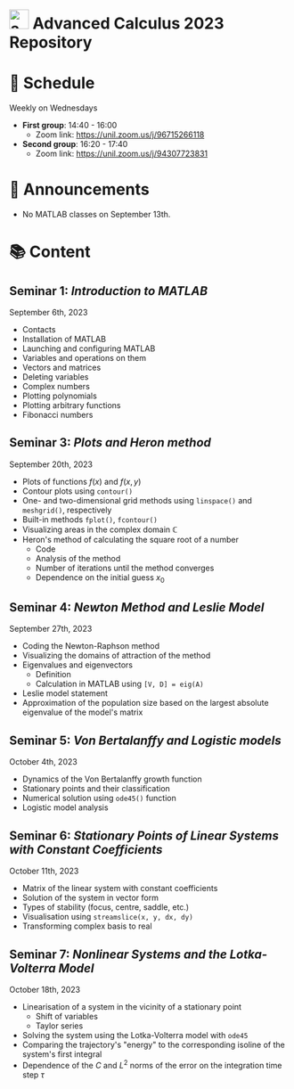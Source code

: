 # <img src="advanced_calculus_logo.png" alt="advance_calculus_logo" width="35" height="35"> Advanced Calculus 2023 Repository

# 📅 Schedule 

Weekly on Wednesdays
- **First group**: 14:40 - 16:00
    - Zoom link: https://unil.zoom.us/j/96715266118
- **Second group**: 16:20 - 17:40
    - Zoom link: https://unil.zoom.us/j/94307723831

# 📢 Announcements

* No MATLAB classes on September 13th.

# 📚 Content

## Seminar 1: _Introduction to MATLAB_

September 6th, 2023

- Contacts
- Installation of MATLAB
- Launching and configuring MATLAB
- Variables and operations on them
- Vectors and matrices
- Deleting variables
- Complex numbers
- Plotting polynomials
- Plotting arbitrary functions
- Fibonacci numbers

## Seminar 3: _Plots and Heron method_

September 20th, 2023

- Plots of functions $f(x)$ and $f(x, y)$
- Contour plots using `contour()`
- One- and two-dimensional grid methods using `linspace()` and `meshgrid()`, respectively
- Built-in methods `fplot()`, `fcontour()`
- Visualizing areas in the complex domain $\mathbb{C}$
- Heron's method of calculating the square root of a number
  - Code
  - Analysis of the method
  - Number of iterations until the method converges
  - Dependence on the initial guess $x_0$

## Seminar 4: _Newton Method and Leslie Model_

September 27th, 2023

- Coding the Newton-Raphson method
- Visualizing the domains of attraction of the method
- Eigenvalues and eigenvectors
    - Definition
    - Calculation in MATLAB using `[V, D] = eig(A)`
- Leslie model statement
- Approximation of the population size based on the largest absolute eigenvalue of the model's matrix

## Seminar 5: _Von Bertalanffy and Logistic models_

October 4th, 2023

- Dynamics of the Von Bertalanffy growth function
- Stationary points and their classification
- Numerical solution using `ode45()` function
- Logistic model analysis

## Seminar 6: _Stationary Points of Linear Systems with Constant Coefficients_

October 11th, 2023

- Matrix of the linear system with constant coefficients
- Solution of the system in vector form
- Types of stability (focus, centre, saddle, etc.)
- Visualisation using `streamslice(x, y, dx, dy)`
- Transforming complex basis to real

## Seminar 7: _Nonlinear Systems and the Lotka-Volterra Model_

October 18th, 2023

- Linearisation of a system in the vicinity of a stationary point
    - Shift of variables
    - Taylor series
- Solving the system using the Lotka-Volterra model with `ode45`
- Comparing the trajectory's "energy" to the corresponding isoline of the system's first integral
- Dependence of the $C$ and $L^2$ norms of the error on the integration time step $\tau$
